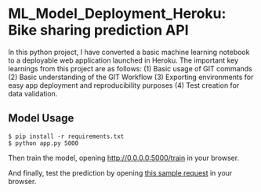 # ML_Model_Deployment_Heroku: Bike sharing prediction API

In this python project, I have converted a basic machine learning notebook to a deployable web application launched in Heroku. The important key learnings from this project are as follows: (1) Basic usage of GIT commands (2) Basic understanding of the GIT Workflow (3) Exporting environments for easy app deployment and reproducibility purposes (4) Test creation for data validation.

## Model Usage

```
$ pip install -r requirements.txt
$ python app.py 5000
```

Then train the model, opening http://0.0.0.0:5000/train in your browser.

And finally, test the prediction by opening [this sample
request](http://0.0.0.0:5000/predict?date=2012-11-01&hour=10&weather_situation=clear&temperature=0.3&feeling_temperature=0.31&humidity=0.8&windspeed=0.0)
in your browser.
